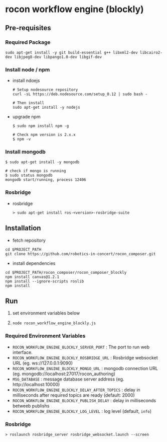 rocon workflow engine (blockly)
===============================

## Pre-requisites




### Required Package


```
sudo apt-get install -y git build-essential g++ libxml2-dev libcairo2-dev libjpeg8-dev libpango1.0-dev libgif-dev
```

### Install node / npm

* install ndoejs

	```
	# Setup nodesource repository
	curl -sL https://deb.nodesource.com/setup_0.12 | sudo bash -

	# Then install
	sudo apt-get install -y nodejs
	```

* upgrade npm

	```
	$ sudo npm install npm -g

	# Check npm version is 2.x.x
	$ npm -v
	```



### Install mongodb

```
$ sudo apt-get install -y mongodb

# check if mongo is running
$ sudo status mongodb
mongodb start/running, process 12406
```

### Rosbridge

* rosbridge
    
    ```
    > sudo apt-get install ros-<version>-rosbridge-suite
    ```




## Installation

* fetch repository

```
cd $PROJECT_PATH
git clone https://github.com/robotics-in-concert/rocon_composer.git
```

* install dependencies

```
cd $PROJECT_PATH/rocon_composer/rocon_composer_blockly
npm install canvas@1.2.1
npm install --ignore-scripts roslib
npm install
```


## Run

1. set environment variables below

<!--
export ROCON_COMPOSER_BLOCKLY_SERVER_PORT=9999
export ROCON_COMPOSER_BLOCKLY_ROSBRIDGE_URL=ws://127.0.0.1:9090
export ROCON_COMPOSER_BLOCKLY_MONGO_URL=mongodb://localhost:27017/rocon_authoring
export MSG_DATABASE=http://localhost:10000
export ROCON_COMPOSER_BLOCKLY_DELAY_AFTER_TOPICS=2000
export ROCON_COMPOSER_BLOCKLY_PUBLISH_DELAY=100
export ROCON_COMPOSER_BLOCKLY_LOG_LEVEL=info
-->

2. `node rocon_workflow_engine_blockly.js`


### Required Environment Variables

  - `ROCON_WORKFLOW_ENGINE_BLOCKLY_SERVER_PORT` : The port to run web interface.
  - `ROCON_WORKFLOW_ENGINE_BLOCKLY_ROSBRIDGE_URL` : Rosbridge websocket URL (eg. ws://127.0.0.1:9090)
  - `ROCON_WORKFLOW_ENGINE_BLOCKLY_MONGO_URL` : mongodb connection URL (eg. mongodb://localhost:27017/rocon_authoring)
  - `MSG_DATABASE` : message database server address (eg. http://localhost:10000)
  - `ROCON_WORKFLOW_ENGINE_BLOCKLY_DELAY_AFTER_TOPICS` : delay in milliseconds after required topics are ready (default: 2000)
  - `ROCON_WORKFLOW_ENGINE_BLOCKLY_PUBLISH_DELAY` : delay in milliseconds betweeb publishs
  - `ROCON_WORKFLOW_ENGINE_BLOCKLY_LOG_LEVEL` : log level (default, `info`)


### Rosbridge
```
> roslaunch rosbridge_server rosbridge_websocket.launch --screen
```


<!--

#### Command line arguemtns

* `--web` : enable blockly web interface
* `--engine` : enable workflow engine
* `--workflow=workflow1 --workflow==workflow2 ...` : workflow names to load (force engine to start)

-->
